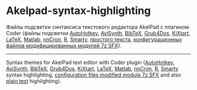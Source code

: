 Akelpad-syntax-highlighting
===========================

Файлы подсветки синтаксиса текстового редактора AkelPad с плагином Coder (файлы подсветки [AutoHotkey](ahk.coder), [AviSynth](avs.coder), [BibTeX](bibtex.coder), [Grub4Dos](grub4dos.coder), [KiXtart](kixtart.coder), [LaTeX](latex.coder), [Matlab](matlab.coder), [nnCron](nncron.coder), [R](R.coder), [Smarty](smarty.coder), [простого текста](txt.coder), [конфигурационных файлов модифицированных модулей 7z SFX](7zsfxconfig.coder)).

----------

Syntax themes for AkelPad text editor with Coder plugin ([AutoHotkey](ahk.coder), [AviSynth](avs.coder), [BibTeX](bibtex.coder), [Grub4Dos](grub4dos.coder), [KiXtart](kixtart.coder), [LaTeX](latex.coder), [Matlab](matlab.coder), [nnCron](nncron.coder), [R](R.coder), [Smarty](smarty.coder) syntax highlighting, [configuration files modified module 7z SFX](7zsfxconfig.coder) and also [plain text](txt.coder) highlighting).
